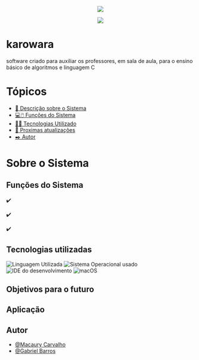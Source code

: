 <p align="center">
   <img src="http://img.shields.io/static/v1?label=STATUS&message=EM%20DESENVOLVIMENTO&color=RED&style=for-the-badge"/>
</p>
<p align="center">
  <img src="https://img.shields.io/github/repo-size/macaury/karowara"/>
</p>

# karowara
software criado para auxiliar os professores, em sala de aula, para o ensino básico de algoritmos e linguagem C


# Tópicos 

- [📄 Descrição sobre o Sistema](#Sobre-o-Sistema)
- [💻🖱️ Funções do Sistema](#Funções-do-Sistema)
- [👨‍💻 Tecnologias Utilizado](#Tecnologias-utilizadas)
- [🎯 Proximas atualizações](#Objetivos-para-o-futuro)
- [✒️ Autor](#Autor)


# Sobre o Sistema




## Funções do Sistema

:heavy_check_mark: 

:heavy_check_mark: 

:heavy_check_mark: 

## Tecnologias utilizadas

![Linguagem Utilizada](https://img.shields.io/badge/Java-ED8B00?style=for-the-badge&logo=java&logoColor=white)
![Sistema Operacional usado](https://img.shields.io/badge/Windows-0078D6?style=for-the-badge&logo=windows&logoColor=white)
![IDE do desenvolvimento](https://img.shields.io/badge/apache%20netbeans-1B6AC6?style=for-the-badge&logo=apache%20netbeans%20IDE&logoColor=white)
![macOS](https://img.shields.io/badge/mac%20os-000000?style=for-the-badge&logo=macos&logoColor=F0F0F0)


## Objetivos para o futuro



## Aplicação


## Autor

- [@Macaury Carvalho](https://www.github.com/macaury)
- [@Gabriel Barros](https://github.com/Anebe)

